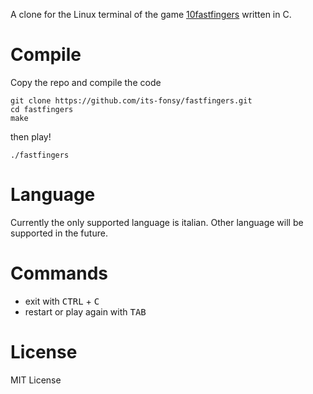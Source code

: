 A clone for the Linux terminal of the game [10fastfingers](https://10fastfingers.com/) written in C.

# Compile

Copy the repo and compile the code

	git clone https://github.com/its-fonsy/fastfingers.git
	cd fastfingers
	make

then play!

	./fastfingers

# Language

Currently the only supported language is italian.
Other language will be supported in the future.

# Commands

- exit with <kbd>CTRL</kbd> + <kbd>C</kbd>
- restart or play again with <kbd>TAB</kbd>

# License
MIT License
